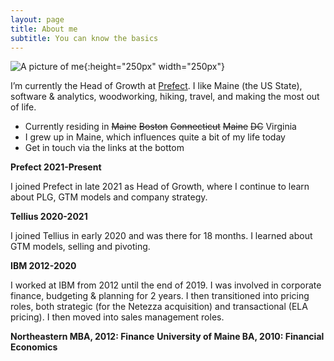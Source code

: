 ```yaml
---
layout: page
title: About me
subtitle: You can know the basics
---
```


![A picture of me](https://avatars.githubusercontent.com/u/88755934?v=4){:height="250px" width="250px"}

I’m currently the Head of Growth at [Prefect](https://www.prefect.io). I like Maine (the US State), software & analytics, woodworking, hiking, travel, and making the most out of life.

- Currently residing in <s>Maine</s> <s>Boston</s> <s>Connecticut</s> <s>Maine</s> <s>DC</s> Virginia
- I grew up in Maine, which influences quite a bit of my life today
- Get in touch via the links at the bottom

**Prefect 2021-Present**

I joined Prefect in late 2021 as Head of Growth, where I continue to learn about PLG, GTM models and company strategy.

**Tellius 2020-2021**

I joined Tellius in early 2020 and was there for 18 months. I learned about GTM models, selling and pivoting.

**IBM 2012-2020**

I worked at IBM from 2012 until the end of 2019. I was involved in corporate finance, budgeting & planning for 2 years. I then transitioned into pricing roles, both strategic (for the Netezza acquisition) and transactional (ELA pricing). I then moved into sales management roles.

**Northeastern MBA, 2012: Finance**
**University of Maine BA, 2010: Financial Economics**
